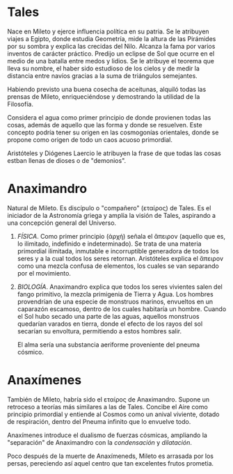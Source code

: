 # Tales

Nace en Mileto y ejerce influencia política en su patria. Se le atribuyen viajes a Egipto, donde estudia Geometría, mide la altura de las Pirámides por su sombra y explica las crecidas del Nilo. Alcanza la fama por varios inventos de carácter práctico. Predijo un eclipse de Sol que ocurre en el medio de una batalla entre medos y lidios. Se le atribuye el teorema que lleva su nombre, el haber sido estudioso de los cielos y de medir la distancia entre navíos gracias a la suma de triángulos semejantes.

Habiendo previsto una buena cosecha de aceitunas, alquiló todas las prensas de Mileto, enriqueciéndose y demostrando la utilidad de la Filosofía.

Considera el agua como primer principio de donde provienen todas las cosas, además de aquello que las forma y donde se resuelven. Este concepto podría tener su origen en las cosmogonías orientales, donde se propone como origen de todo un caos acuoso primordial.

Aristóteles y Diógenes Laercio le atribuyen la frase de que todas las cosas estban llenas de dioses o de "demonios".

# Anaximandro

Natural de Mileto. Es discípulo o "compañero" (εταίρος) de Tales. Es el iniciador de la Astronomía griega y amplía la visión de Tales, aspirando a una concepción general del Universo.

1. *FÍSICA*. 
	 Como primer principio (ἀρχή) señala el ἄπειρον (aquello que es, lo ilimitado, indefinido e indeterminado). Se trata de una materia primordial ilimitada, inmutable e incorruptible generadora de todos los seres y a la cual todos los seres retornan. Aristóteles explica el ἄπειρον como una mezcla confusa de elementos, los cuales se van separando por el movimiento.
 
3. *BIOLOGÍA*. 
	Anaximandro explica que todos los seres vivientes salen del fango primitivo, la mezcla primigenia de Tierra y Agua. Los hombres provendrían de una especie de monstruos marinos, envueltos en un caparazón escamoso, dentro de los cuales habitaría un hombre. Cuando el Sol hubo secado una parte de las aguas, aquellos monstruos quedarían varados en tierra, donde el efecto de los rayos del sol secarían su envoltura, permitiendo a estos hombres salir.

	El alma sería una substancia aeriforme proveniente del pneuma cósmico. 

# Anaxímenes

También de Mileto, habría sido el εταίρος de Anaximandro. Supone un retroceso a teorías más similares a las de Tales. Concibe el Aire como principio primordial y entiende al Cosmos como un anival viviente, dotado de respiración, dentro del Pneuma infinito que lo envuelve todo.

Anaxímenes introduce el dualismo de fuerzas cósmicas, ampliando la "separación" de Anaximandro con la *condensación* y *dilatación*.

Poco después de la muerte de Anaxímeneds, Mileto es arrasada por los persas, pereciendo así aquel centro que tan excelentes frutos prometia.